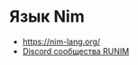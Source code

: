 # Язык Nim

* https://nim-lang.org/
* [Discord сообщества RUNIM](https://discord.com/channels/721619574486728764/721619574486728767)
